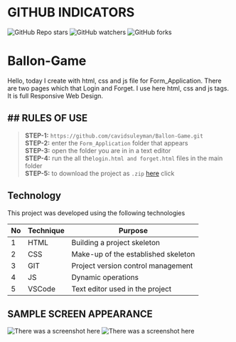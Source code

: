 # GITHUB INDICATORS

![GitHub Repo stars](https://img.shields.io/github/stars/cavidsuleyman/Form_Application?style=for-the-badge)
![GitHub watchers](https://img.shields.io/github/watchers/cavidsuleyman/Form_Application?style=for-the-badge)
![GitHub forks](https://img.shields.io/github/forks/cavidsuleyman/Form_Application?style=for-the-badge)

  # Ballon-Game

Hello, today I create with html, css and js file for Form_Application. There are two pages which that Login and Forget. I use here html, css and js tags. It is full Responsive Web Design. 

## ## RULES OF USE

> **STEP-1:** `https://github.com/cavidsuleyman/Ballon-Game.git` <br/>
> **STEP-2:**  enter the `Form_Application` folder that appears <br/>
> **STEP-3:**  open the folder you are in in a text editor <br/>
> **STEP-4:**  run the  all the`login.html and forget.html` files in the main folder <br/>
> **STEP-5:**  to download the project as `.zip`  [here](https://github.com/cavidsuleyman/Ballon-Game/archive/refs/heads/master.zip) click <br/>


## Technology

This project was developed using the following technologies

| No | Technique | Purpose |
| - | ---------- | --------------------- |
| 1 | HTML | Building a project skeleton |
| 2 | CSS |  Make-up of the established skeleton |
| 3 | GIT |  Project version control management |
| 4 | JS | Dynamic operations |
| 5 | VSCode | Text editor used in the project |


## SAMPLE SCREEN APPEARANCE

![There was a screenshot here](./screen_1.1.1.PNG)
![There was a screenshot here](./screen_1.1.2.PNG)


 
